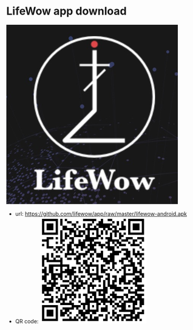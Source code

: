 # LifeWow app download
![GitHub](logo.png)
* url: https://github.com/lifewow/app/raw/master/lifewow-android.apk
* QR code:
![GitHub](app2.png "GitHub,Social Coding")